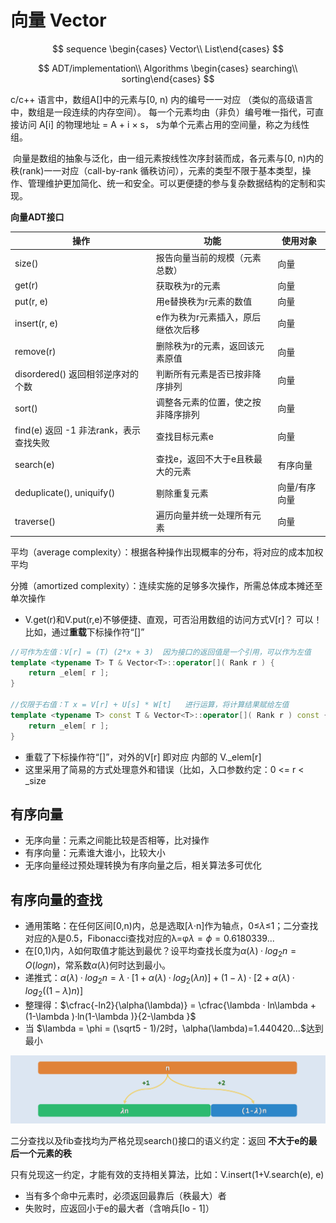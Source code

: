 # 向量 Vector


$$
sequence \begin{cases} Vector\\ List\end{cases}
$$

$$
ADT/implementation\\
Algorithms \begin{cases} searching\\ sorting\end{cases}
$$



c/c++ 语言中，数组A[]中的元素与[0, n) 内的编号一一对应 （类似的高级语言中，数组是一段连续的内存空间）。
每一个元素均由（非负）编号唯一指代，可直接访问  A[i] 的物理地址 = A + i × s， s为单个元素占用的空间量，称之为线性组。

​		向量是数组的抽象与泛化，由一组元素按线性次序封装而成，各元素与[0, n)内的秩(rank)一一对应（call-by-rank  循秩访问），元素的类型不限于基本类型，操作、管理维护更加简化、统一和安全。可以更便捷的参与复杂数据结构的定制和实现。

**向量ADT接口**

| 操作                                           | 功能                               | 使用对象      |
| ---------------------------------------------- | ---------------------------------- | ------------- |
| size()                                         | 报告向量当前的规模（元素总数）     | 向量          |
| get(r)                                         | 获取秩为r的元素                    | 向量          |
| put(r, e)                                      | 用e替换秩为r元素的数值             | 向量          |
| insert(r, e)                                   | e作为秩为r元素插入，原后继依次后移 | 向量          |
| remove(r)                                      | 删除秩为r的元素，返回该元素原值    | 向量          |
| disordered()    返回相邻逆序对的个数           | 判断所有元素是否已按非降序排列     | 向量          |
| sort()                                         | 调整各元素的位置，使之按非降序排列 | 向量          |
| find(e)         返回 -1 非法rank，表示查找失败 | 查找目标元素e                      | 向量          |
| search(e)                                      | 查找e，返回不大于e且秩最大的元素   | 有序向量      |
| deduplicate(), uniquify()                      | 剔除重复元素                       | 向量/有序向量 |
| traverse()                                     | 遍历向量并统一处理所有元素         | 向量          |



平均（average complexity）：根据各种操作出现概率的分布，将对应的成本加权平均

分摊（amortized complexity）：连续实施的足够多次操作，所需总体成本摊还至单次操作



- V.get(r)和V.put(r,e)不够便捷、直观，可否沿用数组的访问方式V[r]？
  可以！比如，通过**重载**下标操作符“[]”

```c++
//可作为左值：V[r] = (T) (2*x + 3)  因为接口的返回值是一个引用，可以作为左值
template <typename T> T & Vector<T>::operator[]( Rank r ) {
    return _elem[ r ]; 
}

//仅限于右值：T x = V[r] + U[s] * W[t]   进行运算，将计算结果赋给左值
template <typename T> const T & Vector<T>::operator[]( Rank r ) const {
    return _elem[ r ]; 
}
```

- 重载了下标操作符“[]”，对外的V[r] 即对应 内部的 V._elem[r]
- 这里采用了简易的方式处理意外和错误（比如，入口参数约定：0 <= r < _size



## 有序向量

- 无序向量：元素之间能比较是否相等，比对操作
- 有序向量：元素谁大谁小，比较大小
- 无序向量经过预处理转换为有序向量之后，相关算法多可优化



## 有序向量的查找

- 通用策略：在任何区间[0,n)内，总是选取[$\lambda$·n]作为轴点，0≤$\lambda$≤1；二分查找对应的λ是0.5，Fibonacci查找对应的λ=φ$\lambda=\phi=0.6180339...$
- 在[0,1)内，$\lambda$如何取值才能达到最优？设平均查找长度为$\alpha(\lambda)·log_2n=O(logn)$，常系数$\alpha(\lambda)$何时达到最小。
- 递推式：$\alpha(\lambda)·log_2n = \lambda·[1+\alpha(\lambda)·log_2(\lambda n)]+(1-\lambda )·[2+\alpha(\lambda)·log_2((1-\lambda )n)]$
- 整理得：$\cfrac{-ln2}{\alpha(\lambda)} = \cfrac{\lambda · ln\lambda + (1-\lambda )·ln(1-\lambda )}{2-\lambda }$
- 当 $\lambda = \phi = (\sqrt5 - 1)/2时，\alpha(\lambda)=1.440420...$达到最小

![image-20221003155505169](assets\image-20221003155505169.png)



二分查找以及fib查找均为严格兑现search()接口的语义约定：返回 **不大于e的最后一个元素的秩**

只有兑现这一约定，才能有效的支持相关算法，比如：V.insert(1+V.search(e), e)

- 当有多个命中元素时，必须返回最靠后（秩最大）者
- 失败时，应返回小于e的最大者（含哨兵[lo - 1]）
